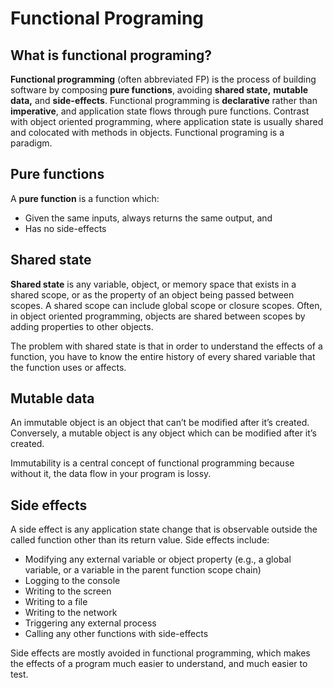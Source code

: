 # Functional Programing

## What is functional programing?

**Functional programming** \(often abbreviated FP\) is the process of building software by composing **pure functions**, avoiding **shared state,** **mutable data,** and **side-effects**. Functional programming is **declarative** rather than **imperative**, and application state flows through pure functions. Contrast with object oriented programming, where application state is usually shared and colocated with methods in objects. Functional programing is a paradigm.

## Pure functions

A **pure function** is a function which:

* Given the same inputs, always returns the same output, and
* Has no side-effects

## Shared state

**Shared state** is any variable, object, or memory space that exists in a shared scope, or as the property of an object being passed between scopes. A shared scope can include global scope or closure scopes. Often, in object oriented programming, objects are shared between scopes by adding properties to other objects.

The problem with shared state is that in order to understand the effects of a function, you have to know the entire history of every shared variable that the function uses or affects.

## Mutable data

An immutable object is an object that can’t be modified after it’s created. Conversely, a mutable object is any object which can be modified after it’s created.

Immutability is a central concept of functional programming because without it, the data flow in your program is lossy.

## Side effects

A side effect is any application state change that is observable outside the called function other than its return value. Side effects include:

* Modifying any external variable or object property \(e.g., a global variable, or a variable in the parent function scope chain\)
* Logging to the console
* Writing to the screen
* Writing to a file
* Writing to the network
* Triggering any external process
* Calling any other functions with side-effects

Side effects are mostly avoided in functional programming, which makes the effects of a program much easier to understand, and much easier to test.



